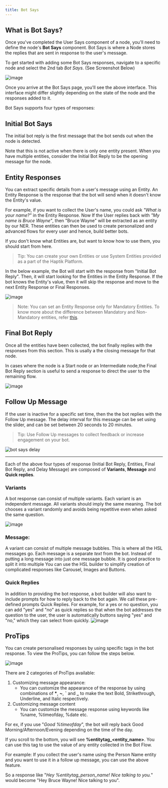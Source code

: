 ```yaml
---
title: Bot Says
---
```


## What is Bot Says?

Once you've completed the User Says component of a node, you'll need to define the node's **Bot Says** component. Bot Says is where a Node stores the replies that are sent in response to the user's message.

To get started with adding some Bot Says responses, navigate to a specific node and select the 2nd tab *Bot Says*. (See Screenshot Below)

![image](../assets/bot-says/initial_response.gif)

Once you arrive at the Bot Says page, you'll see the above interface. This interface might differ slightly depending on the state of the node and the responses added to it.

Bot Says supports four types of responses:

## Initial Bot Says

The initial bot reply is the first message that the bot sends out when the node is detected.

Note that this is not active when there is only one entity present. When you have multiple entities, consider the Initial Bot Reply to be the opening message for the node.


## Entity Responses
You can extract specific details from a user's message using an Entity.
An Entity Response is the response that the bot will send when it doesn't know the Entity's value.

For example, if you want to collect the User's name, you could ask *"What is your name?"* in the Entity Response. Now If the User replies back with *"My name is Bruce Wayne"*, then "Bruce Wayne" will be extracted as an entity by our NER. These entities can then be used to create personalized and advanced flows for every user and hence, build better bots.

If you don't know what Entities are, but want to know how to use them, you should start from here.

> Tip: You can create your own Entities or use System Entities provided as a part of the Haptik Platform.

In the below example, the Bot will start with the response from "Initial Bot Reply".
Then, it will start looking for the Entities in the Entity Response. If the bot knows the Entity's value, then it will skip the response and move to the next Entity Response or Final Responses.

![image](../assets/bot-says/entity_response.gif)

> Note: You can set an Entity Response only for Mandatory Entities. To know more about the difference between Mandatory and Non-Mandatory entities, refer [this](../entities).


## Final Bot Reply

Once all the entities have been collected, the bot finally replies with the responses from this section. This is usally a the closing message for that node.

In cases where the node is a Start node or an Intermediate node,the Final Bot Reply section is useful to send a response to direct the user to the remaining flow.

![image](../assets/bot-says/final_bot_reply.gif)


## Follow Up Message

If the user is inactive for a specific set time, then the the bot replies with the Follow Up message. The delay interval for this message can be set using the slider, and can be set between 20 seconds to 20 minutes.

> Tip: Use Follow Up messages to collect feedback or increase engagement on your bot.

![bot says delay](../assets/bot-says/follow_up.gif)

<hr>

Each of the above four types of response (Initial Bot Reply, Entities, Final Bot Reply, and Delay Message) are composed of **Variants**, **Message** and **Quick replies**.

### Variants
A bot response can consist of multiple variants. Each variant is an independent message. All variants should imply the same meaning. The bot chooses a variant randomly and avoids being repetitive even when asked the same question.

![image](../assets/bot-says/variants.gif)


### Message:
A variant can consist of multiple message bubbles. This is where all the HSL messages go. Each message is a separate _text_ from the bot. Instead of putting a long message into just one message bubble. It is good practice to split it into multiple You can use the HSL builder to simplify creation of complicated responses like Carousel, Images and Buttons.

### Quick Replies
In addition to providing the bot response, a bot builder will also want to include prompts for how to reply back to the bot again. We call these pre-defined prompts Quick Replies. For example, for a yes or no question, you can add "yes" and "no" as quick replies so that when the bot addresses the question to the user, the user is automatically buttons saying "yes" and "no," which they can select from quickly.
![image](../assets/bot-says/message_qrs.gif)

## ProTips
You can create personalised responses by using specific tags in the bot response.
To view the ProTips, you can follow the steps below.

![image](../assets/bot-says/protip.gif)

There are 2 categories of ProTips available:
1. Customizing message appearance:
   - You can customize the appearance of the response by using combinations of **\***, **~**, **`** and **_** to make the text Bold, Strikethrough, Underline, and Italic respectively.
2. Customizing message content
   - You can customize the message response using keywords like %name, %timeofday, %date etc.

For ex, if you use "*Good %timeofday*", the bot will reply back Good Morning/Afternoon/Evening depending on the time of the day.

If you scroll to the bottom, you will see **%entitytag_<entity_name>**. You can use this tag to use the value of any entity collected in the Bot Flow.

For example: If you collect the user's name using the Person Name entity and you want to use it in a follow up message, you can use the above feature.

So a response like "*Hey %entitytag_person_name! Nice talking to you.*" would become "Hey Bruce Wayne! Nice talking to you".
